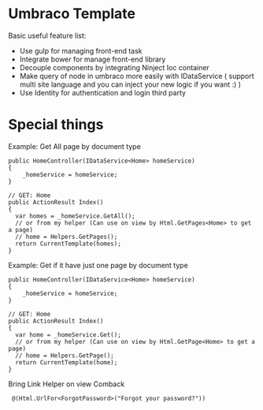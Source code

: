 # Umbraco Template

Basic useful feature list:

 * Use gulp for managing front-end task
 * Integrate bower for manage front-end library
 * Decouple components by integrating Ninject Ioc container
 * Make query of node in umbraco more easily with IDataService ( support multi site language and you can inject your new logic if you want :) )
 * Use Identity for authentication and login third party
 
# Special things

Example: Get All page by document type

```
public HomeController(IDataService<Home> homeService)
{
	_homeService = homeService;
}

// GET: Home
public ActionResult Index()
{
  var homes = _homeService.GetAll();
  // or from my helper (Can use on view by Html.GetPages<Home> to get a page)
  // home = Helpers.GetPages();
  return CurrentTemplate(homes);
}
```

Example: Get if it have just one page by document type

```
public HomeController(IDataService<Home> homeService)
{
	_homeService = homeService;
}

// GET: Home
public ActionResult Index()
{
  var home = _homeService.Get();
  // or from my helper (Can use on view by Html.GetPage<Home> to get a page)
  // home = Helpers.GetPage();
  return CurrentTemplate(home);
}
```
Bring Link Helper on view Comback
```
 @(Html.UrlFor<ForgotPassword>("Forgot your password?"))
```
